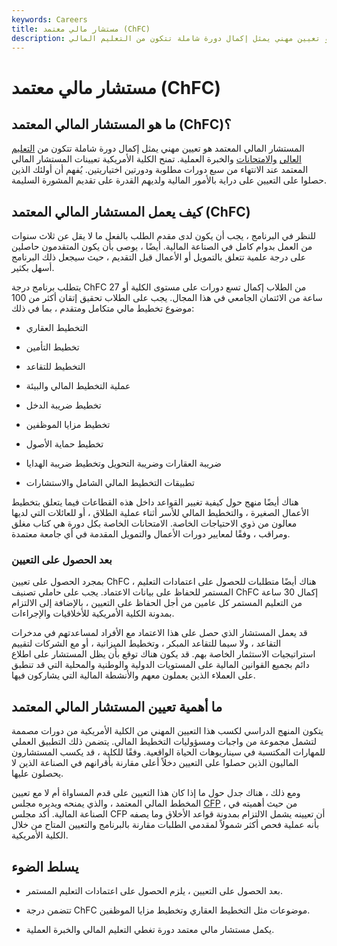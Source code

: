 ```yaml
---
keywords: Careers
title: مستشار مالي معتمد (ChFC)
description: المستشار المالي المعتمد هو تعيين مهني يمثل إكمال دورة شاملة تتكون من التعليم المالي.
---
```


# مستشار مالي معتمد (ChFC)
## ما هو المستشار المالي المعتمد (ChFC)؟

المستشار المالي المعتمد هو تعيين مهني يمثل إكمال دورة شاملة تتكون من [التعليم العالي](/financial-literacy) [والامتحانات](/financial-literacy) والخبرة العملية. تمنح الكلية الأمريكية تعيينات المستشار المالي المعتمد عند الانتهاء من سبع دورات مطلوبة ودورتين اختياريتين. يُفهم أن أولئك الذين حصلوا على التعيين على دراية بالأمور المالية ولديهم القدرة على تقديم المشورة السليمة.

## كيف يعمل المستشار المالي المعتمد (ChFC)

للنظر في البرنامج ، يجب أن يكون لدى مقدم الطلب بالفعل ما لا يقل عن ثلاث سنوات من العمل بدوام كامل في الصناعة المالية. أيضًا ، يوصى بأن يكون المتقدمون حاصلين على درجة علمية تتعلق بالتمويل أو الأعمال قبل التقديم ، حيث سيجعل ذلك البرنامج أسهل بكثير.

يتطلب برنامج درجة ChFC من الطلاب إكمال تسع دورات على مستوى الكلية أو 27 ساعة من الائتمان الجامعي في هذا المجال. يجب على الطلاب تحقيق إتقان أكثر من 100 موضوع تخطيط مالي متكامل ومتقدم ، بما في ذلك:

- التخطيط العقاري

- تخطيط التأمين

- التخطيط للتقاعد

- عملية التخطيط المالي والبيئة

- تخطيط ضريبة الدخل

- تخطيط مزايا الموظفين

- تخطيط حماية الأصول

- ضريبة العقارات وضريبة التحويل وتخطيط ضريبة الهدايا

- تطبيقات التخطيط المالي الشامل والاستشارات

هناك أيضًا منهج حول كيفية تغيير القواعد داخل هذه القطاعات فيما يتعلق بتخطيط الأعمال الصغيرة ، والتخطيط المالي للأسر أثناء عملية الطلاق ، أو للعائلات التي لديها معالون من ذوي الاحتياجات الخاصة. الامتحانات الخاصة بكل دورة هي كتاب مغلق ومراقب ، وفقًا لمعايير دورات الأعمال والتمويل المقدمة في أي جامعة معتمدة.

### بعد الحصول على التعيين

بمجرد الحصول على تعيين ChFC ، هناك أيضًا متطلبات للحصول على اعتمادات التعليم المستمر للحفاظ على بيانات الاعتماد. يجب على حاملي تصنيف ChFC إكمال 30 ساعة من التعليم المستمر كل عامين من أجل الحفاظ على التعيين ، بالإضافة إلى الالتزام بمدونة الكلية الأمريكية للأخلاقيات والإجراءات.

قد يعمل المستشار الذي حصل على هذا الاعتماد مع الأفراد لمساعدتهم في مدخرات التقاعد ، ولا سيما للتقاعد المبكر ، وتخطيط الميزانية ، أو مع الشركات لتقييم استراتيجيات الاستثمار الخاصة بهم. قد يكون هناك توقع بأن يظل المستشار على اطلاع دائم بجميع القوانين المالية على المستويات الدولية والوطنية والمحلية التي قد تنطبق على العملاء الذين يعملون معهم والأنشطة المالية التي يشاركون فيها.

## ما أهمية تعيين المستشار المالي المعتمد

يتكون المنهج الدراسي لكسب هذا التعيين المهني من الكلية الأمريكية من دورات مصممة لتشمل مجموعة من واجبات ومسؤوليات التخطيط المالي. يتضمن ذلك التطبيق العملي للمهارات المكتسبة في سيناريوهات الحياة الواقعية. وفقًا للكلية ، قد يكسب المستشارون الماليون الذين حصلوا على التعيين دخلاً أعلى مقارنة بأقرانهم في الصناعة الذين لا يحصلون عليها.

ومع ذلك ، هناك جدل حول ما إذا كان هذا التعيين على قدم المساواة أم لا مع تعيين المخطط المالي المعتمد ، والذي يمنحه ويديره مجلس [CFP](/cfp) ، من حيث أهميته في الصناعة المالية. أكد مجلس CFP أن تعيينه يشمل الالتزام بمدونة قواعد الأخلاق وما يصفه بأنه عملية فحص أكثر شمولاً لمقدمي الطلبات مقارنة بالبرنامج والتعيين المتاح من خلال الكلية الأمريكية.

## يسلط الضوء

- بعد الحصول على التعيين ، يلزم الحصول على اعتمادات التعليم المستمر.

- تتضمن درجة ChFC موضوعات مثل التخطيط العقاري وتخطيط مزايا الموظفين.

- يكمل مستشار مالي معتمد دورة تغطي التعليم المالي والخبرة العملية.

